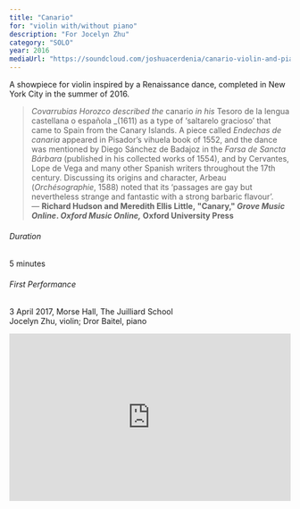 ```yaml
---
title: "Canario"
for: "violin with/without piano"
description: "For Jocelyn Zhu"
category: "SOLO"
year: 2016
mediaUrl: "https://soundcloud.com/joshuacerdenia/canario-violin-and-piano-mockup"
---
```


A showpiece for violin inspired by a Renaissance dance, completed in New York City in the summer of 2016.

>_Covarrubias Horozco described the_ canario _in his_ Tesoro de la lengua castellana o española _(1611) as a type of ‘saltarelo gracioso’ that came to Spain from the Canary Islands. A piece called _Endechas de canaria_ appeared in Pisador’s vihuela book of 1552, and the dance was mentioned by Diego Sánchez de Badajoz in the _Farsa de Sancta Bárbara_ (published in his collected works of 1554), and by Cervantes, Lope de Vega and many other Spanish writers throughout the 17th century. Discussing its origins and character, Arbeau (_Orchésographie_, 1588) noted that its ‘passages are gay but nevertheless strange and fantastic with a strong barbaric flavour’.\
>— **Richard Hudson and Meredith Ellis Little, "Canary," _Grove Music Online_. _Oxford Music Online,_ Oxford University Press**

###### Duration

5 minutes

###### First Performance

3 April 2017, Morse Hall, The Juilliard School\
Jocelyn Zhu, violin; Dror Baitel, piano

<iframe width="100%" height="300" scrolling="no" frameborder="no" allow="autoplay" src="https://w.soundcloud.com/player/?url=https%3A//api.soundcloud.com/tracks/1042570921&color=%234a4a4a&auto_play=false&hide_related=false&show_comments=true&show_user=true&show_reposts=false&show_teaser=true&visual=true"></iframe>